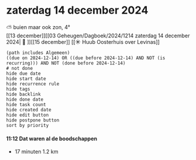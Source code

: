 # zaterdag 14 december 2024

⛅ buien maar ook zon, 4°<br>[[13 december]][[03 Geheugen/Dagboek/2024/1214 zaterdag 14 december 2024| 📓 ]][[15 december]]
[[☀️ Huub Oosterhuis over Levinas]]
```tasks
(path includes Algemeen)
((due on 2024-12-14) OR ((due before 2024-12-14) AND NOT (is recurring))) AND NOT (done before 2024-12-14)
# not done
hide due date
hide start date
hide recurrence rule
hide tags
hide backlink
hide done date
hide task count
hide created date
hide edit button
hide postpone button 
sort by priority 
```
#### 11:12 Dat waren al de boodschappen  
- 17 minuten 1.2 km